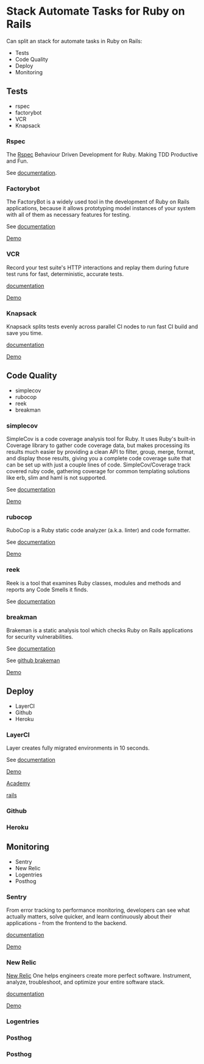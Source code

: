 # Stack Automate Tasks for Ruby on Rails

Can split an stack for automate tasks in Ruby on Rails:

-   Tests
-   Code Quality
-   Deploy
-   Monitoring

## Tests

-   rspec
-   factorybot
-   VCR
-   Knapsack

### Rspec

The [Rspec](https://rspec.info) Behaviour Driven Development for Ruby. Making TDD Productive and Fun.

See [documentation](https://rspec.info/documentation/).

### Factorybot

The FactoryBot is a widely used tool in the development of Ruby on Rails applications, because it allows prototyping model instances of your system with all of them as necessary features for testing.

See [documentation](https://github.com/thoughtbot/factory_bot#documentation)

[Demo](https://youtu.be/ef82mR9Mm8Q)

### VCR

Record your test suite's HTTP interactions and replay them during future test runs for fast, deterministic, accurate tests.

[documentation](https://github.com/vcr/vcr#usage)

[Demo](https://youtu.be/kBKuHPdE5Kg)

### Knapsack

Knapsack splits tests evenly across parallel CI nodes to run fast CI build and save you time.

[documentation](https://github.com/KnapsackPro/rails-app-with-knapsack#rails-app-with-knapsack)

[Demo](https://docs.knapsackpro.com/2018/clean-rspec-configuration-directory-structure-for-ruby-on-rails-gems-needed-in-testing)

## Code Quality

-   simplecov
-   rubocop
-   reek
-   breakman

### simplecov

SimpleCov is a code coverage analysis tool for Ruby. It uses Ruby's built-in Coverage library to gather code coverage data, but makes processing its results much easier by providing a clean API to filter, group, merge, format, and display those results, giving you a complete code coverage suite that can be set up with just a couple lines of code. SimpleCov/Coverage track covered ruby code, gathering coverage for common templating solutions like erb, slim and haml is not supported.

See [documentation](https://github.com/simplecov-ruby/simplecov#getting-started)

[Demo](https://youtu.be/uM762RLy99c)

### rubocop

RuboCop is a Ruby static code analyzer (a.k.a. linter) and code formatter.

See [documentation](https://github.com/rubocop/rubocop#documentation)

[Demo](https://youtu.be/sfOGjcMVQ9U)

### reek

Reek is a tool that examines Ruby classes, modules and methods and reports any Code Smells it finds.

See [documentation](https://github.com/troessner/reek/#quickstart)

### breakman

Brakeman is a static analysis tool which checks Ruby on Rails applications for security vulnerabilities.

See [documentation](http://brakemanscanner.org/docs/)

See [github brakeman](https://github.com/presidentbeef/brakeman#brakeman)

[Demo](https://www.youtube.com/watch?v=DHHHnPwSY5I&t=3306s)

## Deploy

-   LayerCI
-   Github
-   Heroku

### LayerCI

Layer creates fully migrated environments in 10 seconds.

See [documentation](https://layerci.com/docs/home/what-is-layer)

[Demo](https://layerci.com/blog/may-2021-layerci-github-demo/)

[Academy](https://layerci.com/academy/)

[rails](https://layerci.com/docs/examples/rails)

### Github

### Heroku

## Monitoring

-   Sentry
-   New Relic
-   Logentries
-   Posthog

### Sentry

From error tracking to performance monitoring, developers can see what actually matters, solve quicker, and learn continuously about their applications - from the frontend to the backend.

[documentation](https://docs.sentry.io/platforms/ruby/guides/rails/)

[Demo](https://youtu.be/jBwYW1TotfQ)

### New Relic

[New Relic](https://youtu.be/l0niBGRWk-A) One helps engineers create more perfect software. Instrument, analyze, troubleshoot, and optimize your entire software stack.

[documentation](https://docs.newrelic.com/docs/agents/ruby-agent/installation/install-new-relic-ruby-agent/)

[Demo](https://youtu.be/c-joU6-wi8U)

### Logentries

### Posthog

### Posthog
